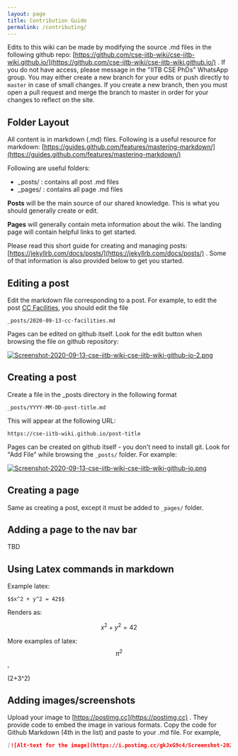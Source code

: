 ```yaml
---
layout: page
title: Contribution Guide
permalink: /contributing/
---
```


Edits to this wiki can be made by modifying the source .md files in the following github repo: [https://github.com/cse-iitb-wiki/cse-iitb-wiki.github.io/](https://github.com/cse-iitb-wiki/cse-iitb-wiki.github.io/) . If you do not have access, please message in the "IITB CSE PhDs" WhatsApp group. You may either create a new branch for your edits or push directly to `master` in case of small changes. If you create a new branch, then you must open a pull request and merge the branch to master in order for your changes to reflect on the site.


## Folder Layout
All content is in markdown (.md) files. Following is a useful resource for markdown: [https://guides.github.com/features/mastering-markdown/](https://guides.github.com/features/mastering-markdown/)

Following are useful folders:
* \_posts/ : contains all post .md files
* \_pages/ : contains all page .md files

**Posts** will be the main source of our shared knowledge. This is what you should generally create or edit.

**Pages** will generally contain meta information about the wiki. The landing page will contain helpful links to get started. 

Please read this short guide for creating and managing posts: [https://jekyllrb.com/docs/posts/](https://jekyllrb.com/docs/posts/) . Some of that information is also provided below to get you started.

## Editing a post

Edit the markdown file corresponding to a post. For example, to edit the post [CC Facilities](https://cse-iitb-wiki.github.io/cc-facilities/), you should edit the file 

```
_posts/2020-09-13-cc-facilities.md
```

Pages can be edited on github itself. Look for the edit button when browsing the file on github repository:

[![Screenshot-2020-09-13-cse-iitb-wiki-cse-iitb-wiki-github-io-2.png](https://i.postimg.cc/fRv2h086/Screenshot-2020-09-13-cse-iitb-wiki-cse-iitb-wiki-github-io-2.png)](https://postimg.cc/cvrMR6ym)

## Creating a post

Create a file in the \_posts directory in the following format
```
_posts/YYYY-MM-DD-post-title.md
```
This will appear at the following URL:
```
https://cse-iitb-wiki.github.io/post-title
```

Pages can be created on github itself - you don't need to install git. Look for "Add File" while browsing the `_posts/` folder. For example:

[![Screenshot-2020-09-13-cse-iitb-wiki-cse-iitb-wiki-github-io.png](https://i.postimg.cc/gkJxG9c4/Screenshot-2020-09-13-cse-iitb-wiki-cse-iitb-wiki-github-io.png)](https://postimg.cc/BtrSCVK1)

## Creating a page
Same as creating a post, except it must be added to `_pages/` folder.

## Adding a page to the nav bar
TBD

## Using Latex commands in markdown

Example latex:
```
$$x^2 + y^2 = 42$$
```
Renders as:

$$x^2 + y^2 = 42$$

More examples of latex: $$\pi^2$$, 

\(2+3^2\)

<!-- Github by default does not support latex/math. However, there is a workaround as mentioned in [this stackoverflow answer](https://stackoverflow.com/a/53981118/). 
In order to use math in a  -->

## Adding images/screenshots

Upload your image to [https://postimg.cc](https://postimg.cc) . They provide code to embed the image in various formats. Copy the code for Github Markdown (4th in the list) and paste to your .md file. For example,

```md
[![Alt-text for the image](https://i.postimg.cc/gkJxG9c4/Screenshot-2020-09-13-cse-iitb-wiki-cse-iitb-wiki-github-io.png)](https://postimg.cc/BtrSCVK1)
```
